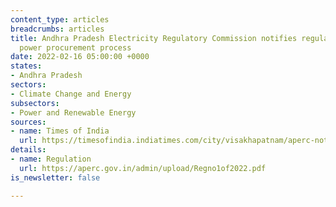 ```yaml
---
content_type: articles
breadcrumbs: articles
title: Andhra Pradesh Electricity Regulatory Commission notifies regulations for short-term
  power procurement process
date: 2022-02-16 05:00:00 +0000
states:
- Andhra Pradesh
sectors:
- Climate Change and Energy
subsectors:
- Power and Renewable Energy
sources:
- name: Times of India
  url: https://timesofindia.indiatimes.com/city/visakhapatnam/aperc-notifies-regulation-for-power-procurement-sale/articleshow/89535241.cms
details:
- name: Regulation
  url: https://aperc.gov.in/admin/upload/Regno1of2022.pdf
is_newsletter: false

---
```

